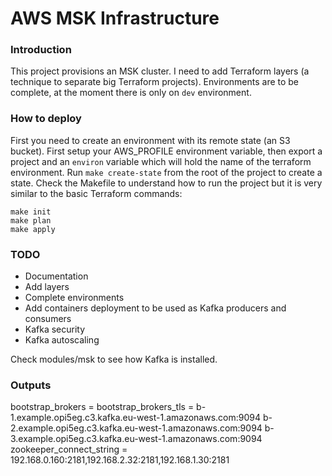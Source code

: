 # AWS MSK Infrastructure

### Introduction

This project provisions an MSK cluster. I need to add Terraform layers (a technique to separate big Terraform projects). Environments are to be complete, at the moment there is only on `dev` environment.

### How to deploy
First you need to create an environment with its remote state (an S3 bucket).
First setup your AWS_PROFILE environment variable, then export a project and an
`environ` variable which will hold the name of the terraform environment.
Run `make create-state` from the root of the project to create a state.
Check the Makefile to understand how to run the project but it is very similar
to the basic Terraform commands:
```
make init
make plan
make apply
```

### TODO
* Documentation
* Add layers
* Complete environments
* Add containers deployment to be used as Kafka producers and consumers
* Kafka security
* Kafka autoscaling

Check modules/msk to see how Kafka is installed.

### Outputs

bootstrap_brokers =
bootstrap_brokers_tls =
  b-1.example.opi5eg.c3.kafka.eu-west-1.amazonaws.com:9094
  b-2.example.opi5eg.c3.kafka.eu-west-1.amazonaws.com:9094
  b-3.example.opi5eg.c3.kafka.eu-west-1.amazonaws.com:9094
zookeeper_connect_string = 192.168.0.160:2181,192.168.2.32:2181,192.168.1.30:2181
